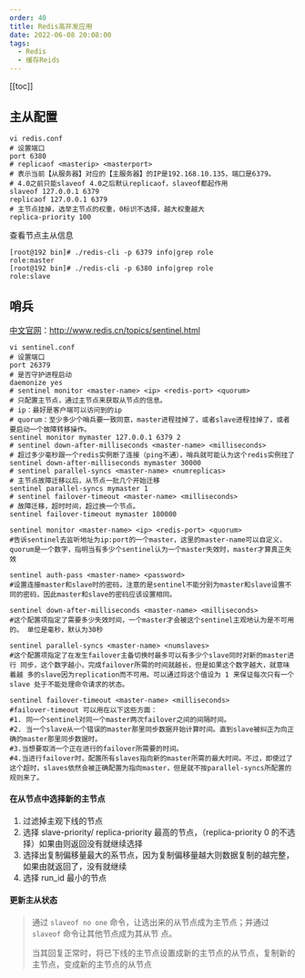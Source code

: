 ```yaml
---
order: 40
title: Redis高并发应用
date: 2022-06-08 20:08:00
tags: 
  - Redis
  - 缓存Reids
---
```


<!-- more -->
[[toc]]

## 主从配置

```shell
vi redis.conf
# 设置端口
port 6380
# replicaof <masterip> <masterport>
# 表示当前【从服务器】对应的【主服务器】的IP是192.168.10.135，端口是6379。
# 4.0之前只能slaveof 4.0之后默认replicaof，slaveof都起作用
slaveof 127.0.0.1 6379
replicaof 127.0.0.1 6379
# 主节点挂掉，选举主节点的权重，0标识不选择，越大权重越大
replica-priority 100
```

查看节点主从信息

```shell
[root@192 bin]# ./redis-cli -p 6379 info|grep role
role:master
[root@192 bin]# ./redis-cli -p 6380 info|grep role
role:slave
```

## 哨兵

[中文官网](http://www.redis.cn/topics/sentinel.html)：<http://www.redis.cn/topics/sentinel.html>

```shell
vi sentinel.conf
# 设置端口
port 26379
# 是否守护进程启动
daemonize yes
# sentinel monitor <master-name> <ip> <redis-port> <quorum>
# 只配置主节点，通过主节点来获取从节点的信息。
# ip：最好是客户端可以访问到的ip
# quorum：至少多少个哨兵要一致同意，master进程挂掉了，或者slave进程挂掉了，或者要启动一个故障转移操作。
sentinel monitor mymaster 127.0.0.1 6379 2
# sentinel down-after-milliseconds <master-name> <milliseconds>
# 超过多少毫秒跟一个redis实例断了连接（ping不通），哨兵就可能认为这个redis实例挂了
sentinel down-after-milliseconds mymaster 30000
# sentinel parallel-syncs <master-name> <numreplicas>
# 主节点故障迁移以后，从节点一批几个开始迁移
sentinel parallel-syncs mymaster 1
# sentinel failover-timeout <master-name> <milliseconds>
# 故障迁移，超时时间，超过换一个节点。
sentinel failover-timeout mymaster 180000
```

```shell
sentinel monitor <master-name> <ip> <redis-port> <quorum>
#告诉sentinel去监听地址为ip:port的一个master，这里的master-name可以自定义，quorum是一个数字，指明当有多少个sentinel认为一个master失效时，master才算真正失效

sentinel auth-pass <master-name> <password>
#设置连接master和slave时的密码，注意的是sentinel不能分别为master和slave设置不同的密码，因此master和slave的密码应该设置相同。

sentinel down-after-milliseconds <master-name> <milliseconds>
#这个配置项指定了需要多少失效时间，一个master才会被这个sentinel主观地认为是不可用的。 单位是毫秒，默认为30秒

sentinel parallel-syncs <master-name> <numslaves> 
#这个配置项指定了在发生failover主备切换时最多可以有多少个slave同时对新的master进行 同步，这个数字越小，完成failover所需的时间就越长，但是如果这个数字越大，就意味着越 多的slave因为replication而不可用。可以通过将这个值设为 1 来保证每次只有一个slave 处于不能处理命令请求的状态。

sentinel failover-timeout <master-name> <milliseconds>
#failover-timeout 可以用在以下这些方面：    
#1. 同一个sentinel对同一个master两次failover之间的间隔时间。  
#2. 当一个slave从一个错误的master那里同步数据开始计算时间。直到slave被纠正为向正确的master那里同步数据时。   
#3.当想要取消一个正在进行的failover所需要的时间。   
#4.当进行failover时，配置所有slaves指向新的master所需的最大时间。不过，即使过了这个超时，slaves依然会被正确配置为指向master，但是就不按parallel-syncs所配置的规则来了。
```

#### 在从节点中选择新的主节点

1. 过滤掉主观下线的节点
2. 选择 slave-priority/ replica-priority 最高的节点，（replica-priority 0 的不选择）如果由则返回没有就继续选择
3. 选择出复制偏移量最大的系节点，因为复制偏移量越大则数据复制的越完整，如果由就返回了，没有就继续
4. 选择 run_id 最小的节点

#### 更新主从状态

> 通过 `slaveof no one` 命令，让选出来的从节点成为主节点；并通过 `slaveof` 命令让其他节点成为其从节 点。
>
> 当其回复正常时，将已下线的主节点设置成新的主节点的从节点，复制新的主节点，变成新的主节点的从节点

